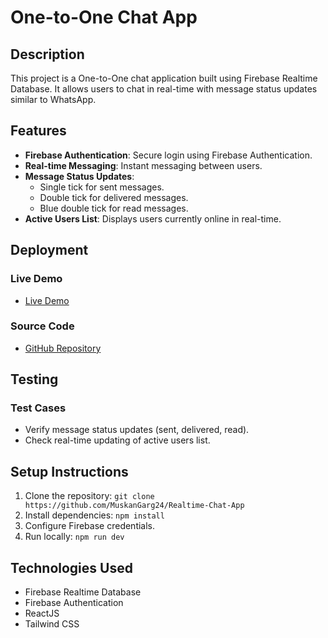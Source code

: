 # One-to-One Chat App

## Description
This project is a One-to-One chat application built using Firebase Realtime Database. It allows users to chat in real-time with message status updates similar to WhatsApp.

## Features
- **Firebase Authentication**: Secure login using Firebase Authentication.
- **Real-time Messaging**: Instant messaging between users.
- **Message Status Updates**: 
  - Single tick for sent messages.
  - Double tick for delivered messages.
  - Blue double tick for read messages.
- **Active Users List**: Displays users currently online in real-time.

## Deployment
### Live Demo
- [Live Demo](https://realtime-chat-app-8c3df.web.app/)

### Source Code
- [GitHub Repository](https://github.com/MuskanGarg24/Realtime-Chat-App)

## Testing
### Test Cases
- Verify message status updates (sent, delivered, read).
- Check real-time updating of active users list.

## Setup Instructions
1. Clone the repository: `git clone https://github.com/MuskanGarg24/Realtime-Chat-App`
2. Install dependencies: `npm install`
3. Configure Firebase credentials.
4. Run locally: `npm run dev`

## Technologies Used
- Firebase Realtime Database
- Firebase Authentication
- ReactJS
- Tailwind CSS
